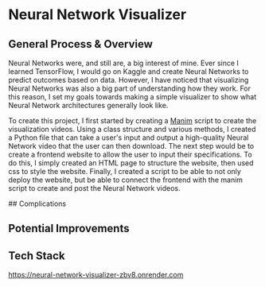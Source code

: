 # Neural Network Visualizer

## General Process & Overview

<p>Neural Networks were, and still are, a big interest of mine. Ever since I learned TensorFlow, I would go on Kaggle and create Neural Networks to predict outcomes based on data. However, I have noticed that visualizing Neural Networks was also a big part of understanding how they work. For this reason, I set my goals towards making a simple visualizer to show what Neural Network architectures generally look like.</p>

<p>To create this project, I first started by creating a <a href="https://www.manim.community/" target="_blank">Manim</a> script to create the visualization videos. Using a class structure and various methods, I created a Python file that can take a user's input and output a high-quality Neural Network video that the user can then download. The next step would be to create a frontend website to allow the user to input their specifications. To do this, I simply created an HTML page to structure the website, then used css to style the website. Finally, I created a <a href="https://flask.palletsprojects.com/en/stable/" target="_blank"></a> script to be able to not only deploy the website, but be able to connect the frontend with the manim script to create and post the Neural Network videos. </p>
## Complications

## Potential Improvements

## Tech Stack

https://neural-network-visualizer-zbv8.onrender.com
